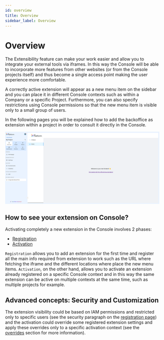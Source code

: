 ```yaml
---
id: overview
title: Overview
sidebar_label: Overview
---
```

# Overview

The Extensibility feature can make your work easier and allow you to integrate your external tools via iframes. In this way the Console will be able to incorporate more features from other websites (or from the Console projects itself) and thus become a single access point making the user experience more comfortable.

A correctly active extension will appear as a new menu item on the sidebar and you can place it in different Console contexts such as within a Company or a specific Project. Furthermore, you can also specify restrictions using Console permissions so that the new menu item is visible only to a small group of users.

In the following pages you will be explained how to add the backoffice as extension within a project in order to consult it directly in the Console.

![backoffice extension overview](./images/backofficeExtensionOverview.png)

## How to see your extension on Console?

Activating completely a new extension in the Console involves 2 phases:

- [Registration](./registration.md)
- [Activation](./activation.md)

`Registration` allows you to add an extension for the first time and register all the main info required from extension to work such as the URL where fetching the iframe and the different locations where place the new menu items.
`Activation`, on the other hand, allows you to activate an extension already registered on a specific Console context and in this way the same extension can be active on multiple contexts at the same time, such as multiple projects for example.

## Advanced concepts: Security and Customization

The extension visibility could be based on IAM permissions and restricted only to specific users (see the security paragraph on the [registration page](./registration.md#how-to-restrict-the-extension-usage)) and the activation could override some registered extension settings and apply these overrides only to a specific activation context (see the [overrides](./activation.md#overrides) section for more information).   